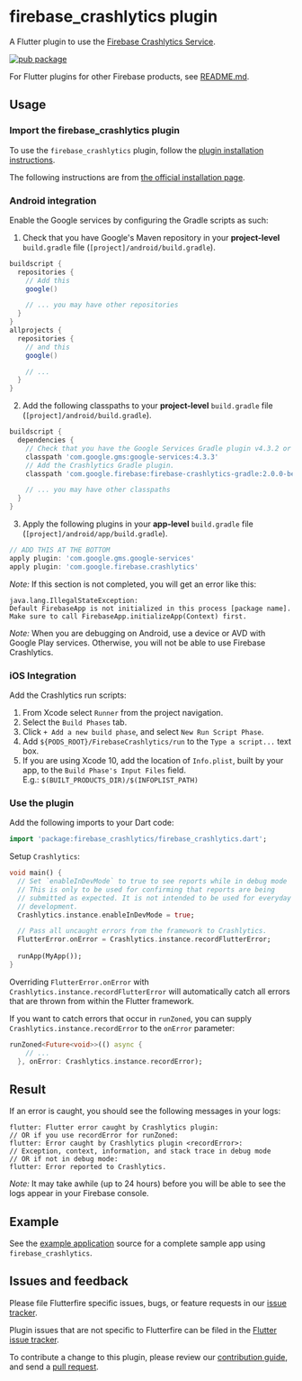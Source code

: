 # firebase_crashlytics plugin

A Flutter plugin to use the [Firebase Crashlytics Service](https://firebase.google.com/docs/crashlytics/).

[![pub package](https://img.shields.io/pub/v/firebase_crashlytics.svg)](https://pub.dartlang.org/packages/firebase_crashlytics)

For Flutter plugins for other Firebase products, see [README.md](https://github.com/FirebaseExtended/flutterfire/blob/master/README.md).

## Usage

### Import the firebase_crashlytics plugin

To use the `firebase_crashlytics` plugin, follow the [plugin installation instructions](https://pub.dartlang.org/packages/firebase_crashlytics#pub-pkg-tab-installing).

The following instructions are from [the official installation page](https://firebase.google.com/docs/crashlytics/get-started-new-sdk).

### Android integration

Enable the Google services by configuring the Gradle scripts as such:

1. Check that you have Google's Maven repository in your **project-level** `build.gradle` file (`[project]/android/build.gradle`).

```gradle
buildscript {
  repositories {
    // Add this
    google()

    // ... you may have other repositories
  }
}
allprojects {
  repositories {
    // and this
    google()

    // ...
  }
}
```

2. Add the following classpaths to your **project-level** `build.gradle` file (`[project]/android/build.gradle`).

```gradle
buildscript {
  dependencies {
    // Check that you have the Google Services Gradle plugin v4.3.2 or later (if not, add it).
    classpath 'com.google.gms:google-services:4.3.3'
    // Add the Crashlytics Gradle plugin.
    classpath 'com.google.firebase:firebase-crashlytics-gradle:2.0.0-beta04'

    // ... you may have other classpaths
  }
}
```

3. Apply the following plugins in your **app-level** `build.gradle` file (`[project]/android/app/build.gradle`).

```gradle
// ADD THIS AT THE BOTTOM
apply plugin: 'com.google.gms.google-services'
apply plugin: 'com.google.firebase.crashlytics'
```

*Note:* If this section is not completed, you will get an error like this:

```console
java.lang.IllegalStateException:
Default FirebaseApp is not initialized in this process [package name].
Make sure to call FirebaseApp.initializeApp(Context) first.
```

*Note:* When you are debugging on Android, use a device or AVD with Google Play services.
Otherwise, you will not be able to use Firebase Crashlytics.

### iOS Integration

Add the Crashlytics run scripts:

1. From Xcode select `Runner` from the project navigation.
1. Select the `Build Phases` tab.
1. Click `+ Add a new build phase`, and select `New Run Script Phase`.
1. Add `${PODS_ROOT}/FirebaseCrashlytics/run` to the `Type a script...` text box.
1. If you are using Xcode 10, add the location of `Info.plist`, built by your app, to the `Build Phase's Input Files` field.  
   E.g.: `$(BUILT_PRODUCTS_DIR)/$(INFOPLIST_PATH)`

### Use the plugin

Add the following imports to your Dart code:

```dart
import 'package:firebase_crashlytics/firebase_crashlytics.dart';
```

Setup `Crashlytics`:

```dart
void main() {
  // Set `enableInDevMode` to true to see reports while in debug mode
  // This is only to be used for confirming that reports are being
  // submitted as expected. It is not intended to be used for everyday
  // development.
  Crashlytics.instance.enableInDevMode = true;

  // Pass all uncaught errors from the framework to Crashlytics.
  FlutterError.onError = Crashlytics.instance.recordFlutterError;
  
  runApp(MyApp());
}
```

Overriding `FlutterError.onError` with `Crashlytics.instance.recordFlutterError`  will automatically catch all errors that are thrown from within the Flutter framework.

If you want to catch errors that occur in `runZoned`, you can supply `Crashlytics.instance.recordError` to the `onError` parameter:

```dart
runZoned<Future<void>>(() async {
    // ...
  }, onError: Crashlytics.instance.recordError);
```

## Result

If an error is caught, you should see the following messages in your logs:

```console
flutter: Flutter error caught by Crashlytics plugin:
// OR if you use recordError for runZoned:
flutter: Error caught by Crashlytics plugin <recordError>:
// Exception, context, information, and stack trace in debug mode
// OR if not in debug mode:
flutter: Error reported to Crashlytics.
```

*Note:* It may take awhile (up to 24 hours) before you will be able to see the logs appear in your Firebase console.

## Example

See the [example application](https://github.com/FirebaseExtended/flutterfire/tree/master/packages/firebase_crashlytics/example) source
for a complete sample app using `firebase_crashlytics`.

## Issues and feedback

Please file Flutterfire specific issues, bugs, or feature requests in our [issue tracker](https://github.com/FirebaseExtended/flutterfire/issues/new).

Plugin issues that are not specific to Flutterfire can be filed in the [Flutter issue tracker](https://github.com/flutter/flutter/issues/new).

To contribute a change to this plugin,
please review our [contribution guide](https://github.com/FirebaseExtended/flutterfire/blob/master/CONTRIBUTING.md),
and send a [pull request](https://github.com/FirebaseExtended/flutterfire/pulls).

